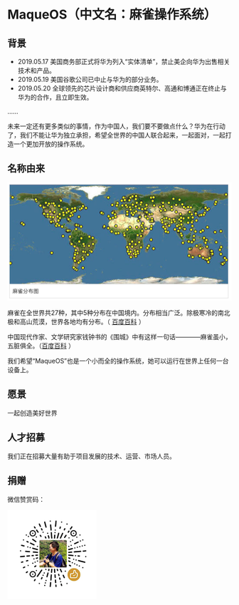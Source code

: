 # MaqueOS（中文名：麻雀操作系统）

## 背景
* 2019.05.17  美国商务部正式将华为列入“实体清单”，禁止美企向华为出售相关技术和产品。
* 2019.05.19  美国谷歌公司已中止与华为的部分业务。 
* 2019.05.20  全球领先的芯片设计商和供应商英特尔、高通和博通正在终止与华为的合作，且立即生效。

……

未来一定还有更多类似的事情，作为中国人，我们要不要做点什么？华为在行动了，我们不能让华为独立承担，希望全世界的中国人联合起来，一起面对，一起打造一个更加开放的操作系统。

## 名称由来
![麻雀分布](https://raw.githubusercontent.com/maqueos/maqueos/master/res/map.jpg)

麻雀在全世界共27种，其中5种分布在中国境内。分布相当广泛。除极寒冷的南北极和高山荒漠，世界各地均有分布。（ [百度百科](https://baike.baidu.com/item/%E9%BA%BB%E9%9B%80/9557033) ）

中国现代作家、文学研究家钱钟书的《围城》中有这样一句话————麻雀虽小，五脏俱全。（[百度百科](https://baike.baidu.com/item/麻雀虽小，五脏俱全/4519522) ）

我们希望“MaqueOS”也是一个小而全的操作系统，她可以运行在世界上任何一台设备上。

## 愿景
一起创造美好世界

## 人才招募
我们正在招募大量有助于项目发展的技术、运营、市场人员。


## 捐赠

微信赞赏码：

![赞赏码](https://raw.githubusercontent.com/maqueos/maqueos/master/res/zan.png)
